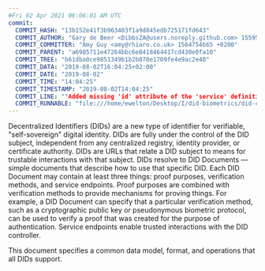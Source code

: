 ```yaml
---
#Fri 02 Apr 2021 06:06:01 AM UTC
commit:
  COMMIT_HASH: "13b152e41f3b963403f1a9d845edb725171fd643"
  COMMIT_AUTHOR: "Gary de Beer <DibbsZA@users.noreply.github.com> 1559547889 +0200"
  COMMIT_COMMITTER: "Amy Guy <amy@rhiaro.co.uk> 1564754665 +0200"
  COMMIT_PARENT: "a6985711e47264bbc6e8418464417cd430e0fa10"
  COMMIT_TREE: "b61dba0ce9851349b1b2b070e1709fe4e9ac2e48"
  COMMIT_DATA: "2019-08-02T16:04:25+02:00"
  COMMIT_DATE: "2019-08-02"
  COMMIT_TIME: "14:04:25"
  COMMIT_TIMESTAMP: "2019-08-02T14:04:25"
  COMMIT_LINE: ""Added missing 'id' attribute of the 'service' definition for DID doc example"
  COMMIT_RUNNABLE: "file:///home/ewelton/Desktop/I/did-biometrics/did-core-dataset/analysis/gitinfo/13b152e41f3b963403f1a9d845edb725171fd643/snapshot/index.html"
---
```


<section id="abstract">
<p>
Decentralized Identifiers (DIDs) are a new type of identifier for
verifiable, "self-sovereign" digital identity. DIDs are fully under the
control of the DID subject, independent from any centralized registry,
identity provider, or certificate authority. DIDs are URLs that relate
a DID subject to means for trustable interactions with that subject.
DIDs resolve to DID Documents — simple documents that describe how to
use that specific DID. Each DID Document may contain at least three
things: proof purposes, verification methods, and service endpoints.
Proof purposes are combined with verification methods to provide mechanisms
for proving things. For example, a DID Document can specify that a particular
verification method, such as a cryptographic public key or pseudonymous
biometric protocol, can be used to verify a proof that was created for the
purpose of authentication. Service endpoints enable trusted interactions with
the DID controller.
    </p>
<p>
This document specifies a common data model, format, and operations
that all DIDs support.
    </p>
</section>
